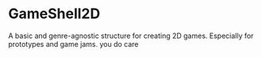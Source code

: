 # GameShell2D
A basic and genre-agnostic structure for creating 2D games. Especially for prototypes and game jams.
you do care
